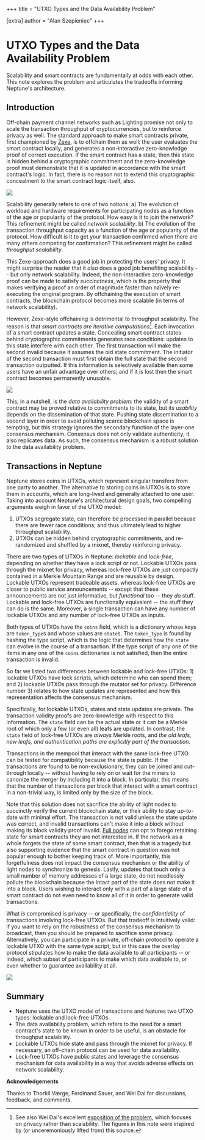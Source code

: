 +++
title = "UTXO Types and the Data Availability Problem"

[extra]
author = "Alan Szepieniec"
+++

# UTXO Types and the Data Availability Problem

Scalability and smart contracts are fundamentally at odds with each other. This note explores the problem and articulates the tradeoffs informing Neptune's architecture.

## Introduction

Off-chain payment channel networks such as Lighting promise not only to scale the transaction throughput of cryptocurrencies, but to reinforce privacy as well. The standard approach to make smart contracts private, first championed by [Zexe](https://eprint.iacr.org/2018/962.pdf), is to offchain them as well: the user evaluates the smart contract locally, and generates a non-interactive zero-knowledge proof of correct execution. If the smart contract has a state, then this state is hidden behind a cryptographic commitment and the zero-knowledge proof must demonstrate that it is updated in accordance with the smart contract's logic. In fact, there is no reason not to extend this cryptographic concealment to the smart contract logic itself, also.

![](zexe-style.svg)

Scalability generally refers to one of two notions:
 a) The evolution of workload and hardware requirements for participating nodes as a function of the age or popularity of the protocol. How easy is it to join the network? This refinement might be called *network scalability*.
 b) The evolution of the transaction throughput capacity as a function of the age or popularity of the protocol. How difficult is it to get your transaction confirmed when there are many others competing for confirmation? This refinement might be called *throughput scalability*.

This Zexe-approach does a good job in protecting the users' privacy. It might surprise the reader that it *also* does a good job benefiting scalability -- but only network scalability. Indeed, the non-interactive zero-knowledge proof can be made to satisfy *succinctness*, which is the property that makes verifying a proof an order of magnitude faster than naïvely re-executing the original program. By offchaining the execution of smart contracts, the blockchain protocol becomes more scalable (in terms of network scalability).

However, Zexe-style offchaining is detrimental to throughput scalability. The reason is that *smart contracts are iterative computations*[^1]. Each invocation of a smart contract updates a state. Concealing smart contract states behind cryptographic commitments generates race conditions: updates to this state interfere with each other. The first transaction will make the second invalid because it assumes the old state commitment. The initiator of the second transaction must first obtain the full state that the second transaction outputted. If this information is selectively available then some users have an unfair advantage over others; and if it is lost then the smart contract becomes permanently unusable.

![](iterative-functions.svg)

This, in a nutshell, is the *data availability problem*: the validity of a smart contract may be proved relative to commitments to its state, but its *usability* depends on the dissemination of that state. Pushing state dissemination to a second layer in order to avoid polluting scarce blockchain space is tempting, but this strategy ignores the secondary function of the layer-one consensus mechanism. Consensus does not only validate authenticity; it also replicates data. As such, the consensus mechanism is a robust solution to the data availability problem.

## Transactions in Neptune

Neptune stores coins in UTXOs, which represent singular transfers from one party to another. The alternative to storing coins in UTXOs is to store them in accounts, which are long-lived and generally attached to one user. Taking into account Neptune's architectural design goals, two compelling arguments weigh in favor of the UTXO model:
 1. UTXOs segregate state, can therefore be processed in parallel because there are fewer race conditions, and thus ultimately lead to higher throughput scalability.
 2. UTXOs can be hidden behind cryptographic commitments, and re-randomized and shuffled by a mixnet, thereby reinforcing privacy.

There are two types of UTXOs in Neptune: *lockable* and *lock-free*, depending on whether they have a lock script or not. Lockable UTXOs pass through the mixnet for privacy, whereas lock-free UTXOs are just compactly contained in a Merkle Mountain Range and are reusable by design. Lockable UTXOs represent tradeable assets, whereas lock-free UTXOs are closer to public service announcements -- except that these announcements are not just informative, but *functional* too -- they *do* stuff. Lockable and lock-free UTXOs are functionally equivalent -- the stuff they can do is the same. Moreover, a single transaction can have any number of lockable UTXOs and any number of lock-free UTXOs as inputs.

Both types of UTXOs have the `coins` field, which is a dictionary whose keys are `token_type`s and whose values are `state`s. The `token_type` is found by hashing the type script, which is the logic that determines how the `state` can evolve in the course of a transaction. If the type script of any one of the items in any one of the `coins` dictionaries is not satisfied, then the entire transaction is invalid. 

So far we listed two differences between lockable and lock-free UTXOs: 1) lockable UTXOs have lock scripts, which determine who can spend them; and 2) lockable UTXOs pass through the mutator set for privacy. Difference number 3) relates to how state updates are represented and how this representation affects the consensus mechanism.

Specifically, for lockable UTXOs, states and state updates are private. The transaction validity proofs are zero-knowledge with respect to this information. The `state` field can be the actual state or it can be a Merkle root of which only a few (or even all) leafs are updated. In contrast, the `state` field of lock-free UTXOs are *always* Merkle roots, and *the old leafs, new leafs, and authentication paths are explicitly part of the transaction*.

Transactions in the mempool that interact with the same lock-free UTXO can be tested for compatibility because the state is public. If the transactions are found to be non-exclusionary, they can be joined and cut-through locally -- without having to rely on or wait for the miners to canonize the merger by including it into a block. In particular, this means that the number of transactions per block that interact with a smart contract in a non-trivial way, is limited only by the size of the block.

Note that this solution does not sacrifice the ability of light nodes to succinctly verify the current blockchain state, or their ability to stay up-to-date with minimal effort. The transaction is not valid unless the state update was correct, and invalid transactions can't make it into a block without making its block validity proof invalid. [Full nodes](@/blog/2022-03-08-storage-node-types.md) can opt to forego retaining state for smart contracts they are not interested in. If the network as a whole forgets the state of some smart contract, then that is a tragedy but also supporting evidence that the smart contract in question was not popular enough to bother keeping track of. More importantly, this forgetfulness does not impact the consensus mechanism or the ability of light nodes to synchronize to genesis. Lastly, updates that touch only a small number of memory addresses of a large state, do not needlessly pollute the blockchain because the intact part of the state does not make it into a block. Users wishing to interact only with a part of a large state of a smart contract do not even need to know all of it in order to generate valid transactions.

What *is* compromised is privacy -- or specifically, the *confidentiality* of transactions involving lock-free UTXOs. But that tradeoff is intuitively valid: if you want to rely on the robustness of the consensus mechanism to broadcast, then you should be prepared to sacrifice some privacy. Alternatively, you can participate in a private, off-chain protocol to operate a lockable UTXO with the same type script; but in this case the overlay protocol stipulates how to make the data available to all participants -- or indeed, which subset of participants to make which data available to, or even whether to guarantee availability at all.

![](public-lock-free.svg)

## Summary

 - Neptune uses the UTXO model of transactions and features two UTXO types: lockable and lock-free UTXOs.
 - The data availability problem, which refers to the need for a smart contract's state to be known in order to be useful, is an obstacle for throughput scalability.
 - Lockable UTXOs hide state and pass through the mixnet for privacy. If necessary, an off-chain protocol can be used for data availability.
 - Lock-free UTXOs have public states and leverage the consensus mechanism for data availability in a way that avoids adverse effects on network scalability.

**Acknowledgements**

Thanks to Thorkil Værge, Ferdinand Sauer, and Wei Dai for discussions, feedback, and comments.

[^1]: See also Wei Dai's excellent [exposition of the problem](https://wdai.us/posts/navigating-privacy/), which focuses on privacy rather than scalability. The figures in this note were inspired by (or unceremoniously lifted from) this source.
